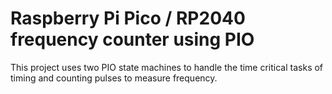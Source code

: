 # Raspberry Pi Pico / RP2040 frequency counter using PIO

This project uses two PIO state machines to handle the time critical tasks of timing and counting pulses to measure frequency.
